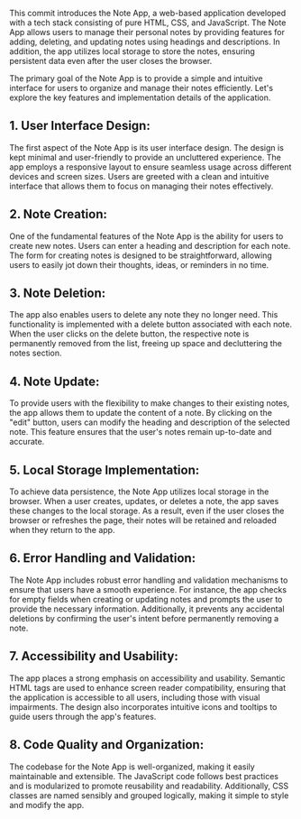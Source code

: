 This commit introduces the Note App, a web-based application developed with a tech stack consisting of pure HTML, CSS, and JavaScript. The Note App allows users to manage their personal notes by providing features for adding, deleting, and updating notes using headings and descriptions. In addition, the app utilizes local storage to store the notes, ensuring persistent data even after the user closes the browser.

The primary goal of the Note App is to provide a simple and intuitive interface for users to organize and manage their notes efficiently. Let's explore the key features and implementation details of the application.

## 1. User Interface Design:
The first aspect of the Note App is its user interface design. The design is kept minimal and user-friendly to provide an uncluttered experience. The app employs a responsive layout to ensure seamless usage across different devices and screen sizes. Users are greeted with a clean and intuitive interface that allows them to focus on managing their notes effectively.

## 2. Note Creation:
One of the fundamental features of the Note App is the ability for users to create new notes. Users can enter a heading and description for each note. The form for creating notes is designed to be straightforward, allowing users to easily jot down their thoughts, ideas, or reminders in no time.

## 3. Note Deletion:
The app also enables users to delete any note they no longer need. This functionality is implemented with a delete button associated with each note. When the user clicks on the delete button, the respective note is permanently removed from the list, freeing up space and decluttering the notes section.

## 4. Note Update:
To provide users with the flexibility to make changes to their existing notes, the app allows them to update the content of a note. By clicking on the "edit" button, users can modify the heading and description of the selected note. This feature ensures that the user's notes remain up-to-date and accurate.

## 5. Local Storage Implementation:
To achieve data persistence, the Note App utilizes local storage in the browser. When a user creates, updates, or deletes a note, the app saves these changes to the local storage. As a result, even if the user closes the browser or refreshes the page, their notes will be retained and reloaded when they return to the app.

## 6. Error Handling and Validation:
The Note App includes robust error handling and validation mechanisms to ensure that users have a smooth experience. For instance, the app checks for empty fields when creating or updating notes and prompts the user to provide the necessary information. Additionally, it prevents any accidental deletions by confirming the user's intent before permanently removing a note.

## 7. Accessibility and Usability:
The app places a strong emphasis on accessibility and usability. Semantic HTML tags are used to enhance screen reader compatibility, ensuring that the application is accessible to all users, including those with visual impairments. The design also incorporates intuitive icons and tooltips to guide users through the app's features.

## 8. Code Quality and Organization:
The codebase for the Note App is well-organized, making it easily maintainable and extensible. The JavaScript code follows best practices and is modularized to promote reusability and readability. Additionally, CSS classes are named sensibly and grouped logically, making it simple to style and modify the app.
